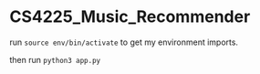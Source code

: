 # CS4225_Music_Recommender

run `source env/bin/activate` to get my environment imports.

then run `python3 app.py`
